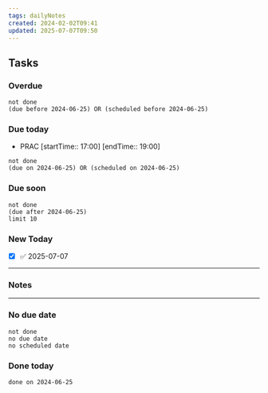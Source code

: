 ```yaml
---
tags: dailyNotes
created: 2024-02-02T09:41
updated: 2025-07-07T09:50
---
```

## Tasks
### Overdue
```tasks
not done
(due before 2024-06-25) OR (scheduled before 2024-06-25)
```

### Due today
-  PRAC [startTime:: 17:00]  [endTime:: 19:00]
```tasks
not done
(due on 2024-06-25) OR (scheduled on 2024-06-25)
```

### Due soon
```tasks
not done
(due after 2024-06-25)
limit 10
```

### New Today
- [x] ✅ 2025-07-07
----
### Notes

----
### No due date
```tasks
not done
no due date
no scheduled date
```

### Done today
```tasks
done on 2024-06-25
```
